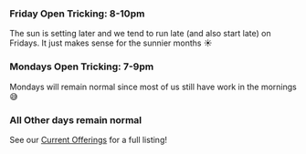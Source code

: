 ### Friday Open Tricking: 8-10pm

The sun is setting later and we tend to run late (and also start late) on Fridays. It just makes sense for the sunnier months ☀️

### Mondays Open Tricking: 7-9pm

Mondays will remain normal since most of us still have work in the mornings 😅

### All Other days remain normal

See our [Current Offerings](https://www.seattletricking.com/current-offerings) for a full listing!
